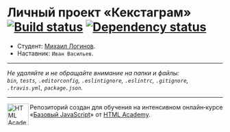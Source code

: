# Личный проект «Кекстаграм» [![Build status][travis-image]][travis-url] [![Dependency status][dependency-image]][dependency-url]

* Студент: [Михаил Логинов](https://up.htmlacademy.ru/javascript/8/user/283933).
* Наставник: `Иван Васильев`.

---

_Не удаляйте и не обращайте внимание на папки и файлы:_<br>
_`bin`, `tests`, `.editorconfig`, `.eslintignore`, `.eslintrc`, `.gitignore`, `.travis.yml`, `package.json`._

---

<a href="https://htmlacademy.ru/intensive/javascript"><img align="left" width="50" height="50" title="HTML Academy" src="https://up.htmlacademy.ru/static/img/intensive/javascript/logo-for-github.svg"></a>

Репозиторий создан для обучения на интенсивном онлайн‑курсе «[Базовый JavaScript](https://htmlacademy.ru/intensive/javascript)» от [HTML Academy](https://htmlacademy.ru).

[travis-image]: https://travis-ci.org/htmlacademy-javascript/283933-kekstagram.svg?branch=master
[travis-url]: https://travis-ci.org/htmlacademy-javascript/283933-kekstagram
[dependency-image]: https://david-dm.org/htmlacademy-javascript/283933-kekstagram.svg?style=flat-square
[dependency-url]: https://david-dm.org/htmlacademy-javascript/283933-kekstagram
